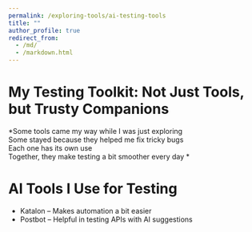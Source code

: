 ```yaml
---
permalink: /exploring-tools/ai-testing-tools
title: ""
author_profile: true
redirect_from: 
  - /md/
  - /markdown.html
---
```



# My Testing Toolkit: Not Just Tools, but Trusty Companions

*Some tools came my way while I was just exploring  
Some stayed because they helped me fix tricky bugs  
Each one has its own use  
Together, they make testing a bit smoother every day *


# AI Tools I Use for Testing  
- Katalon – Makes automation a bit easier  
- Postbot – Helpful in testing APIs with AI suggestions  

